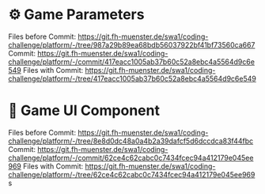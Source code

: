 # ⚙️ Game Parameters

Files before Commit: https://git.fh-muenster.de/swa1/coding-challenge/platform/-/tree/987a29b89ea68bdb56037922bf41bf73560ca667
Commit: https://git.fh-muenster.de/swa1/coding-challenge/platform/-/commit/417eacc1005ab37b60c52a8ebc4a5564d9c6e549
Files with Commit: https://git.fh-muenster.de/swa1/coding-challenge/platform/-/tree/417eacc1005ab37b60c52a8ebc4a5564d9c6e549

# 🎲 Game UI Component

Files before Commit: https://git.fh-muenster.de/swa1/coding-challenge/platform/-/tree/8e8d0dc48a0a4b2a39dafcf5d6dccdca83f44fbc
Commit: https://git.fh-muenster.de/swa1/coding-challenge/platform/-/commit/62ce4c62cabc0c7434fcec94a412179e045ee969
Files with Commit: https://git.fh-muenster.de/swa1/coding-challenge/platform/-/tree/62ce4c62cabc0c7434fcec94a412179e045ee969
s